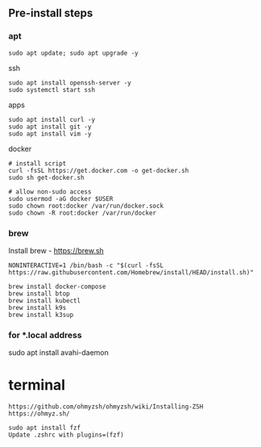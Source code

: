 ## Pre-install steps

### apt
```
sudo apt update; sudo apt upgrade -y
```

ssh
```
sudo apt install openssh-server -y
sudo systemctl start ssh
```

apps
```
sudo apt install curl -y
sudo apt install git -y
sudo apt install vim -y
```

docker
```
# install script
curl -fsSL https://get.docker.com -o get-docker.sh
sudo sh get-docker.sh

# allow non-sudo access
sudo usermod -aG docker $USER
sudo chown root:docker /var/run/docker.sock
sudo chown -R root:docker /var/run/docker
```

### brew
Install brew - https://brew.sh
```
NONINTERACTIVE=1 /bin/bash -c "$(curl -fsSL https://raw.githubusercontent.com/Homebrew/install/HEAD/install.sh)"

brew install docker-compose
brew install btop
brew install kubectl
brew install k9s
brew install k3sup
```

### for *.local address
sudo apt install avahi-daemon

# terminal
```
https://github.com/ohmyzsh/ohmyzsh/wiki/Installing-ZSH
https://ohmyz.sh/

sudo apt install fzf
Update .zshrc with plugins=(fzf)
```
